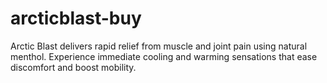 # arcticblast-buy
Arctic Blast delivers rapid relief from muscle and joint pain using natural menthol. Experience immediate cooling and warming sensations that ease discomfort and boost mobility.
